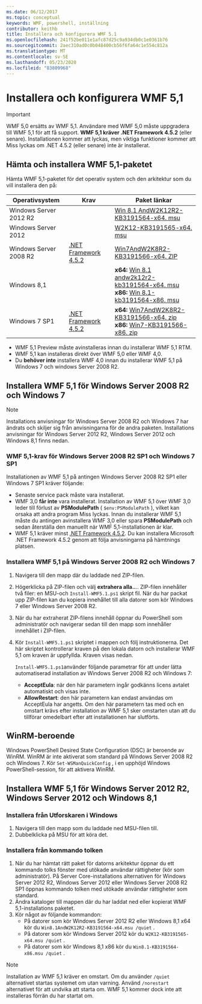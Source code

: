 ```yaml
---
ms.date: 06/12/2017
ms.topic: conceptual
keywords: WMF, powershell, inställning
contributor: keithb
title: Installera och konfigurera WMF 5.1
ms.openlocfilehash: 241f52be011e1afc87d25c9a934db0c1e0361b76
ms.sourcegitcommit: 2aec310ad0c0b048400cb56f6fa64c1e554c812a
ms.translationtype: MT
ms.contentlocale: sv-SE
ms.lasthandoff: 05/23/2020
ms.locfileid: "83809968"
---
```

# <a name="install-and-configure-wmf-51"></a>Installera och konfigurera WMF 5,1

> [!IMPORTANT]
> WMF 5,0 ersätts av WMF 5,1. Användare med WMF 5,0 måste uppgradera till WMF 5,1 för att få support.
> **WMF 5,1 kräver .NET Framework 4.5.2** (eller senare). Installationen kommer att lyckas, men viktiga funktioner kommer att Miss lyckas om .NET 4.5.2 (eller senare) inte är installerat.

## <a name="download-and-install-the-wmf-51-package"></a>Hämta och installera WMF 5,1-paketet

Hämta WMF 5,1-paketet för det operativ system och den arkitektur som du vill installera den på:

| Operativsystem       | Krav           | Paket länkar                          |
|------------------------|-------------------------|----------------------------------------|
| Windows Server 2012 R2 |                         | [Win 8.1 AndW2K12R2-KB3191564-x64. msu][] |
| Windows Server 2012    |                         | [W2K12-KB3191565-x64. msu][]            |
| Windows Server 2008 R2 | [.NET Framework 4.5.2][]| [Win7AndW2K8R2-KB3191566-x64. ZIP][]    |
| Windows 8,1            |                         | **x64:** [Win 8.1 andw2k12r2-kb3191564-x64. msu][]</br>**x86:** [Win 8.1-kb3191564-x86. msu][] |
| Windows 7 SP1          | [.NET Framework 4.5.2][]| **x64:** [Win7AndW2K8R2-KB3191566-x64. zip][]</br>**x86:** [Win7-KB3191566-x86. zip][] |

[.NET Framework 4.5.2]: https://www.microsoft.com/download/details.aspx?id=42642
[W2K12-KB3191565-x64. msu]: https://go.microsoft.com/fwlink/?linkid=839513
[Win7-KB3191566-x86. ZIP]: https://go.microsoft.com/fwlink/?linkid=839522
[Win7AndW2K8R2-KB3191566-x64. ZIP]: https://go.microsoft.com/fwlink/?linkid=839523
[Win 8.1-KB3191564-x86. msu]: https://go.microsoft.com/fwlink/?linkid=839521
[Win 8.1 AndW2K12R2-KB3191564-x64. msu]: https://go.microsoft.com/fwlink/?linkid=839516

- WMF 5,1 Preview måste avinstalleras innan du installerar WMF 5,1 RTM.
- WMF 5,1 kan installeras direkt över WMF 5,0 eller WMF 4,0.
- Du **behöver inte** installera WMF 4,0 innan du installerar WMF 5,1 på Windows 7 och windows Server 2008 R2.

## <a name="install-wmf-51-for-windows-server-2008-r2-and-windows-7"></a>Installera WMF 5,1 för Windows Server 2008 R2 och Windows 7

> [!NOTE]
> Installations anvisningar för Windows Server 2008 R2 och Windows 7 har ändrats och skiljer sig från anvisningarna för de andra paketen. Installations anvisningar för Windows Server 2012 R2, Windows Server 2012 och Windows 8,1 finns nedan.

### <a name="wmf-51-prerequisites-for-windows-server-2008-r2-sp1-and-windows-7-sp1"></a>WMF 5,1-krav för Windows Server 2008 R2 SP1 och Windows 7 SP1

Installationen av WMF 5,1 på antingen Windows Server 2008 R2 SP1 eller Windows 7 SP1 kräver följande:

- Senaste service pack måste vara installerat.
- WMF 3,0 **får inte** vara installerat. Installation av WMF 5,1 över WMF 3,0 leder till förlust av **PSModulePath** ( `$env:PSModulePath` ), vilket kan orsaka att andra program Miss lyckas. Innan du installerar WMF 5,1 måste du antingen avinstallera WMF 3,0 eller spara **PSModulePath** och sedan återställa den manuellt när WMF 5,1-installationen är klar.
- WMF 5,1 kräver minst [.NET Framework 4.5.2](https://www.microsoft.com/download/details.aspx?id=42642).
  Du kan installera Microsoft .NET Framework 4.5.2 genom att följa anvisningarna på hämtnings platsen.

### <a name="installing-wmf-51-on-windows-server-2008-r2-and-windows-7"></a>Installera WMF 5,1 på Windows Server 2008 R2 och Windows 7

1. Navigera till den mapp där du laddade ned ZIP-filen.

2. Högerklicka på ZIP-filen och välj **extrahera alla..**.. ZIP-filen innehåller två filer: en MSU-och `Install-WMF5.1.ps1` skript fil. När du har packat upp ZIP-filen kan du kopiera innehållet till alla datorer som kör Windows 7 eller Windows Server 2008 R2.

3. När du har extraherat ZIP-filens innehåll öppnar du PowerShell som administratör och navigerar sedan till den mapp som innehåller innehållet i ZIP-filen.

4. Kör `Install-WMF5.1.ps1` skriptet i mappen och följ instruktionerna. Det här skriptet kontrollerar kraven på den lokala datorn och installerar WMF 5,1 om kraven är uppfyllda. Kraven visas nedan.

   `Install-WMF5.1.ps1`använder följande parametrar för att under lätta automatiserad installation av Windows Server 2008 R2 och Windows 7:

   - **AcceptEula**: när den här parametern ingår godkänns licens avtalet automatiskt och visas inte.
   - **AllowRestart**: den här parametern kan endast användas om AcceptEula har angetts. Om den här parametern tas med och en omstart krävs efter installation av WMF 5,1 sker omstarten utan att du tillförar omedelbart efter att installationen har slutförts.

## <a name="winrm-dependency"></a>WinRM-beroende

Windows PowerShell Desired State Configuration (DSC) är beroende av WinRM. WinRM är inte aktiverat som standard på Windows Server 2008 R2 och Windows 7. Kör `Set-WSManQuickConfig` , i en upphöjd Windows PowerShell-session, för att aktivera WinRM.

## <a name="install-wmf-51-for-windows-server-2012-r2-windows-server-2012-and-windows-81"></a>Installera WMF 5,1 för Windows Server 2012 R2, Windows Server 2012 och Windows 8,1

### <a name="install-from-windows-file-explorer"></a>Installera från Utforskaren i Windows

1. Navigera till den mapp som du laddade ned MSU-filen till.
2. Dubbelklicka på MSU för att köra det.

### <a name="installing-from-the-command-prompt"></a>Installera från kommando tolken

1. När du har hämtat rätt paket för datorns arkitektur öppnar du ett kommando tolks fönster med utökade användar rättigheter (kör som administratör). På Server Core-installations alternativen för Windows Server 2012 R2, Windows Server 2012 eller Windows Server 2008 R2 SP1 öppnas kommando tolken med utökade användar rättigheter som standard.
2. Ändra kataloger till mappen där du har laddat ned eller kopierat WMF 5,1-installations paketet.
3. Kör något av följande kommandon:
   - På datorer som kör Windows Server 2012 R2 eller Windows 8,1 x64 kör du `Win8.1AndW2K12R2-KB3191564-x64.msu /quiet` .
   - På datorer som kör Windows Server 2012 kör du `W2K12-KB3191565-x64.msu /quiet` .
   - På datorer som kör Windows 8,1 x86 kör du `Win8.1-KB3191564-x86.msu /quiet` .

> [!NOTE]
> Installation av WMF 5,1 kräver en omstart. Om du använder `/quiet` alternativet startas systemet om utan varning. Använd `/norestart` alternativet för att undvika att starta om. WMF 5,1 kommer dock inte att installeras förrän du har startat om.
